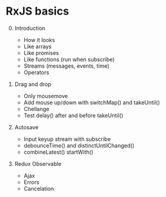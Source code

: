 # RxJS basics

0. Introduction

    * How it looks
    * Like arrays
    * Like promises
    * Like functions (run when subscribe)
    * Streams (messages, events, time)
    * Operators

1. Drag and drop

    * Only mousemove
    * Add mouse up/down with switchMap() and takeUntil()
    * Chellange
    * Test delay() after and before takeUntil()

1. Autosave

    * Input keyup stream with subscribe
    * debounceTime() and distinctUntilChanged()
    * combineLatest() startWith()

1. Redux Observable

    * Ajax
    * Errors
    * Cancelation
